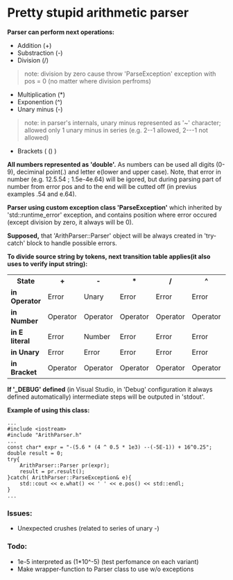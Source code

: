 # Pretty stupid arithmetic parser
**Parser can perform next operations:**
- Addition (+)
- Substraction (-)
- Division (/) 
> note: division by zero cause throw 'ParseException' exception with pos = 0 (no matter where division perfroms)
- Multiplication (*)
- Exponention (^)	
- Unary minus (-)	
> note: in parser's internals, unary minus represented as '~' character; allowed only 1 unary minus in series (e.g. 2--1 allowed, 2---1 not allowed)
- Brackets ( () )
</ul>
<p><b>All numbers represented as 'double'.</b> As numbers can be used all digits (0-9), deciminal point(.) and letter e(lower and upper case). Note, that error in number (e.g. 12.5.54 ; 1.5e-4e.64) will be igored, but during parsing part of number from error pos and to the end will be cutted off (in previus examples .54 and e.64).</p>

<p><b>Parser using custom exception class 'ParseException'</b> which inherited by 'std::runtime_error' exception, and contains position where error occured (except division by zero, it always will be 0).</p>

<p><b>Supposed,</b> that 'ArithParser::Parser' object will be always created in 'try-catch' block to handle possible errors.</p>

<strong>To divide source string by tokens, next transition table applies(it also uses to verify input string):</strong>
<table>
	<tr>
		<th>State</th>
		<th>+</th>
		<th>-</th>
		<th>*</th>
		<th>/</th>
		<th>^</th>
		<th>(</th>
		<th>)</th>
		<th>num .</th>
		<th>E e</th>
	</tr>
	<tr>
		<td><b>in Operator</b></td>
		<td>Error</td>
		<td>Unary</td>
		<td>Error</td>
		<td>Error</td>
		<td>Error</td>
		<td>Operator</td>
		<td>Error</td>
		<td>Number</td>
		<td>Error</td>
	</tr>
	<tr>
		<td><b>in Number</b></td>
		<td>Operator</td>
		<td>Operator</td>
		<td>Operator</td>
		<td>Operator</td>
		<td>Operator</td>
		<td>Error</td>
		<td>Bracket</td>
		<td>Number</td>
		<td>E literal</td>
	</tr>
	<tr>
		<td><b>in E literal</b></td>
		<td>Error</td>
		<td>Number</td>
		<td>Error</td>
		<td>Error</td>
		<td>Error</td>
		<td>Error</td>
		<td>Error</td>
		<td>Number</td>
		<td>Error</td>
	</tr>
	<tr>
		<td><b>in Unary</b></td>
		<td>Error</td>
		<td>Error</td>
		<td>Error</td>
		<td>Error</td>
		<td>Error</td>
		<td>Operator</td>
		<td>Error</td>
		<td>Number</td>
		<td>Error</td>
	</tr>
	<tr>
		<td><b>in Bracket</b></td>
		<td>Operator</td>
		<td>Operator</td>
		<td>Operator</td>
		<td>Operator</td>
		<td>Operator</td>
		<td>Error</td>
		<td>Bracket</td>
		<td>Error</td>
		<td>Error</td>
	</tr>
</table>

<p><b>If '_DEBUG' defined</b> (in Visual Studio, in 'Debug' configuration it always defined automatically) intermediate steps will be outputed in 'stdout'. </p>

<p><b>Example of using this class:</b></p>

	...
	#include <iostream>
	#include "ArithParser.h"
	...
	const char* expr = "-(5.6 * (4 ^ 0.5 * 1e3) --(-5E-1)) + 16^0.25";
	double result = 0;
	try{
		ArithParser::Parser pr(expr);
		result = pr.result();
	}catch( ArithParser::ParseException& e){
		std::cout << e.what() << ' ' << e.pos() << std::endl;
	}
	...

<h3>Issues:</h3>
<ul>
	<li>Unexpected crushes (related to series of unary -)</li>
</ul>

<h3>Todo:</h3>
<ul>
	<li>1e-5 interpreted as (1*10^-5) (test perfomance on each variant)</li>
	<li>Make wrapper-function to Parser class to use w/o exceptions</li>
</ul>
